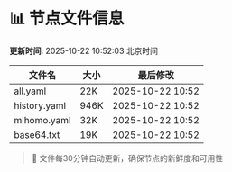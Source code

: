 # 📊 节点文件信息

**更新时间**: 2025-10-22 10:52:03 北京时间

| 文件名 | 大小 | 最后修改 |
|--------|------|----------|
| all.yaml | 22K | 2025-10-22 10:52 |
| history.yaml | 946K | 2025-10-22 10:52 |
| mihomo.yaml | 32K | 2025-10-22 10:52 |
| base64.txt | 19K | 2025-10-22 10:52 |

> 🔄 文件每30分钟自动更新，确保节点的新鲜度和可用性
